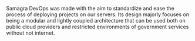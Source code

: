 Samagra DevOps was made with the aim to standardize and ease the process of deploying projects on our servers. Its design majorly focuses on being a modular and lightly coupled architecture that can be used both on public cloud providers and restricted environments of government services without not internet.
